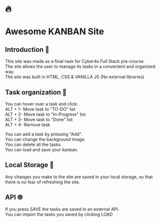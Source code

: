 # 🔥
# Awesome KANBAN Site 

## Introduction 📌

This site was made as a final-task for Cyber4s Full Stack pre-course. <br />
The site allows the user to manage its tasks in a convenient and organized way.<br />
The site was built in HTML, CSS & VANILLA JS (No external libraries)<br />

## Task organization 📝
You can hover over a task and click: <br />
ALT + 1- Move task to "TO-DO" list <br />
ALT + 2- Move task to "In-Progress" list <br />
ALT + 3- Move task to "Done" list <br />
ALT + 4- Remove task <br />

You can add a task by pressing "Add". <br />
You can change the background image. <br />
You can delete all the tasks. <br />
You can load and save your kanban.<br />

## Local Storage 💾
Any changes you make to the site are saved in your local storage, so that there is no fear of refreshing the site.


## API 🌐
If you press SAVE the tasks are saved in an external API.<br />
You can import the tasks you saved by clicking LOAD<br />


